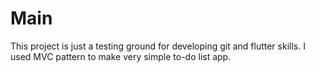# Main

This project is just a testing ground for developing git and flutter skills.
I used MVC pattern to make very simple to-do list app.
